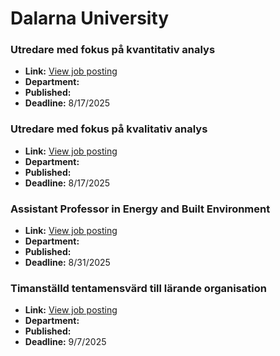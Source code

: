 # Dalarna University

### Utredare med fokus på kvantitativ analys
- **Link:** [View job posting](https://www.du.se/en/about-du/career-opportunities/vacant-positions/vacant-position/?job=2572)
- **Department:** 
- **Published:** 
- **Deadline:** 8/17/2025

### Utredare med fokus på kvalitativ analys
- **Link:** [View job posting](https://www.du.se/en/about-du/career-opportunities/vacant-positions/vacant-position/?job=2573)
- **Department:** 
- **Published:** 
- **Deadline:** 8/17/2025

### Assistant Professor in Energy and Built Environment
- **Link:** [View job posting](https://www.du.se/en/about-du/career-opportunities/vacant-positions/vacant-position/?job=2594)
- **Department:** 
- **Published:** 
- **Deadline:** 8/31/2025

### Timanställd tentamensvärd till lärande organisation
- **Link:** [View job posting](https://www.du.se/en/about-du/career-opportunities/vacant-positions/vacant-position/?job=2585)
- **Department:** 
- **Published:** 
- **Deadline:** 9/7/2025

